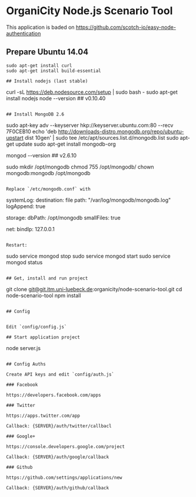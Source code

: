# OrganiCity Node.js Scenario Tool

This application is baded on https://github.com/scotch-io/easy-node-authentication

## Prepare Ubuntu 14.04

```
sudo apt-get install curl
sudo apt-get install build-essential

## Install nodejs (last stable)

```
curl -sL https://deb.nodesource.com/setup | sudo bash -
sudo apt-get install nodejs
node --version                 ## v0.10.40
```

## Install MongoDB 2.6

```
sudo apt-key adv --keyserver hkp://keyserver.ubuntu.com:80 --recv 7F0CEB10
echo 'deb http://downloads-distro.mongodb.org/repo/ubuntu-upstart dist 10gen' | sudo tee /etc/apt/sources.list.d/mongodb.list
sudo apt-get update
sudo apt-get install mongodb-org

mongod --version		## v2.6.10

sudo mkdir /opt/mongodb
chmod 755 /opt/mongodb/
chown mongodb:mongodb /opt/mongodb
```

Replace `/etc/mongodb.conf` with

```
systemLog:
   destination: file
   path: "/var/log/mongodb/mongodb.log"
   logAppend: true

storage:
   dbPath: /opt/mongodb
   smallFiles: true

net:
   bindIp: 127.0.0.1
```

Restart:

```
sudo service mongod stop
sudo service mongod start
sudo service mongod status
```

## Get, install and run project

```
git clone git@git.itm.uni-luebeck.de:organicity/node-scenario-tool.git
cd node-scenario-tool
npm install
```

## Config


Edit `config/config.js`

## Start application project

```
node server.js
```

## Config Auths

Create API keys and edit `config/auth.js`

### Facebook

https://developers.facebook.com/apps

### Twitter

https://apps.twitter.com/app

Callback: {SERVER}/auth/twitter/callbacl

### Google+

https://console.developers.google.com/project

Callback: {SERVER}/auth/google/callback 

### Github

https://github.com/settings/applications/new

Callback: {SERVER}/auth/github/callback

